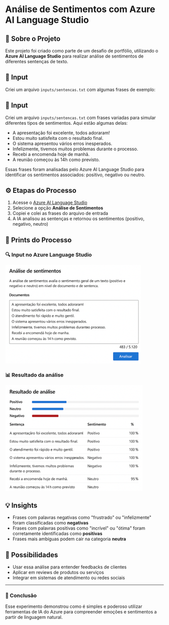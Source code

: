 # Análise de Sentimentos com Azure AI Language Studio

## 🧠 Sobre o Projeto
Este projeto foi criado como parte de um desafio de portfólio, utilizando o **Azure AI Language Studio** para realizar análise de sentimentos de diferentes sentenças de texto.

## 📝 Input
Criei um arquivo `inputs/sentencas.txt` com algumas frases de exemplo:

## 📝 Input
Criei um arquivo `inputs/sentencas.txt` com frases variadas para simular diferentes tipos de sentimentos. Aqui estão algumas delas:

- A apresentação foi excelente, todos adoraram!
- Estou muito satisfeita com o resultado final.
- O sistema apresentou vários erros inesperados.
- Infelizmente, tivemos muitos problemas durante o processo.
- Recebi a encomenda hoje de manhã.
- A reunião começou às 14h como previsto.

Essas frases foram analisadas pelo Azure AI Language Studio para identificar os sentimentos associados: positivo, negativo ou neutro.

## ⚙️ Etapas do Processo

1. Acesse o [Azure AI Language Studio](https://language.azure.com/)
2. Selecione a opção **Análise de Sentimentos**
3. Copiei e colei as frases do arquivo de entrada
4. A IA analisou as sentenças e retornou os sentimentos (positivo, negativo, neutro)

## 📸 Prints do Processo

### 🔍 Input no Azure Language Studio
![Input](prints\input.png)

### 📊 Resultado da análise
![Resultado](prints\resultado.png)

## 💡 Insights

- Frases com palavras negativas como "frustrado" ou "infelizmente" foram classificadas como **negativas**
- Frases com palavras positivas como "incrível" ou "ótima" foram corretamente identificadas como **positivas**
- Frases mais ambíguas podem cair na categoria **neutra**

## 🚀 Possibilidades

- Usar essa análise para entender feedbacks de clientes
- Aplicar em reviews de produtos ou serviços
- Integrar em sistemas de atendimento ou redes sociais

---

### 📎 Conclusão

Esse experimento demonstrou como é simples e poderoso utilizar ferramentas de IA do Azure para compreender emoções e sentimentos a partir de linguagem natural.

